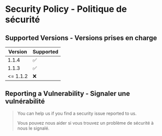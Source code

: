 # Security Policy - Politique de sécurité

## Supported Versions - Versions prises en charge

| Version | Supported          |
| ------- | ------------------ |
| 1.1.4   | :white_check_mark: |
| 1.1.3   | :white_check_mark: |
| <= 1.1.2   | :x: |

## Reporting a Vulnerability - Signaler une vulnérabilité

> You can help us if you find a security issue reported to us.
>
> Vous pouvez nous aider si vous trouvez un problème de sécurité à nous le signalé.
